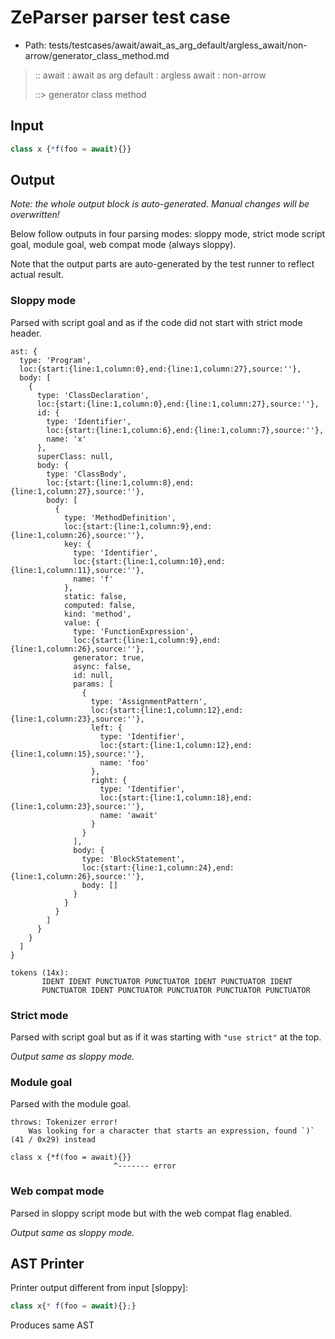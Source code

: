 # ZeParser parser test case

- Path: tests/testcases/await/await_as_arg_default/argless_await/non-arrow/generator_class_method.md

> :: await : await as arg default : argless await : non-arrow
>
> ::> generator class method

## Input

`````js
class x {*f(foo = await){}}
`````

## Output

_Note: the whole output block is auto-generated. Manual changes will be overwritten!_

Below follow outputs in four parsing modes: sloppy mode, strict mode script goal, module goal, web compat mode (always sloppy).

Note that the output parts are auto-generated by the test runner to reflect actual result.

### Sloppy mode

Parsed with script goal and as if the code did not start with strict mode header.

`````
ast: {
  type: 'Program',
  loc:{start:{line:1,column:0},end:{line:1,column:27},source:''},
  body: [
    {
      type: 'ClassDeclaration',
      loc:{start:{line:1,column:0},end:{line:1,column:27},source:''},
      id: {
        type: 'Identifier',
        loc:{start:{line:1,column:6},end:{line:1,column:7},source:''},
        name: 'x'
      },
      superClass: null,
      body: {
        type: 'ClassBody',
        loc:{start:{line:1,column:8},end:{line:1,column:27},source:''},
        body: [
          {
            type: 'MethodDefinition',
            loc:{start:{line:1,column:9},end:{line:1,column:26},source:''},
            key: {
              type: 'Identifier',
              loc:{start:{line:1,column:10},end:{line:1,column:11},source:''},
              name: 'f'
            },
            static: false,
            computed: false,
            kind: 'method',
            value: {
              type: 'FunctionExpression',
              loc:{start:{line:1,column:9},end:{line:1,column:26},source:''},
              generator: true,
              async: false,
              id: null,
              params: [
                {
                  type: 'AssignmentPattern',
                  loc:{start:{line:1,column:12},end:{line:1,column:23},source:''},
                  left: {
                    type: 'Identifier',
                    loc:{start:{line:1,column:12},end:{line:1,column:15},source:''},
                    name: 'foo'
                  },
                  right: {
                    type: 'Identifier',
                    loc:{start:{line:1,column:18},end:{line:1,column:23},source:''},
                    name: 'await'
                  }
                }
              ],
              body: {
                type: 'BlockStatement',
                loc:{start:{line:1,column:24},end:{line:1,column:26},source:''},
                body: []
              }
            }
          }
        ]
      }
    }
  ]
}

tokens (14x):
       IDENT IDENT PUNCTUATOR PUNCTUATOR IDENT PUNCTUATOR IDENT
       PUNCTUATOR IDENT PUNCTUATOR PUNCTUATOR PUNCTUATOR PUNCTUATOR
`````

### Strict mode

Parsed with script goal but as if it was starting with `"use strict"` at the top.

_Output same as sloppy mode._

### Module goal

Parsed with the module goal.

`````
throws: Tokenizer error!
    Was looking for a character that starts an expression, found `)` (41 / 0x29) instead

class x {*f(foo = await){}}
                       ^------- error
`````


### Web compat mode

Parsed in sloppy script mode but with the web compat flag enabled.

_Output same as sloppy mode._

## AST Printer

Printer output different from input [sloppy]:

````js
class x{* f(foo = await){};}
````

Produces same AST
